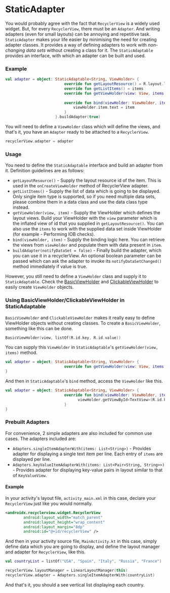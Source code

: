 # StaticAdapter
You would probably agree with the fact that `RecyclerView` is a widely used widget. But, for every `RecyclerView`, there must be an `Adapter`. And writing adapters (even for small layouts) can be annoying and repetitive task.
`StaticAdapter` makes your life easier by minimising the need for creating adapter classes. It provides a way of defining adapters to work with _non-changing data sets_ without creating a class for it.
The `StaticAdaptable` provides an interface, with which an adapter can be built and used.

### Example
```kotlin
val adapter = object: StaticAdaptable<String, ViewHolder> {
                          override fun getLayoutResource() = R.layout.layout_item
                          override fun getListItems() = items
                          override fun getViewHolder(view: View, items: List<String>) = ViewHolder(view, items)
          
                          override fun bind(viewHolder: ViewHolder, item: String) {
                              viewHolder.item.text = item
                          }
                      }.buildAdapter(true)
```
You will need to define a `ViewHolder` class which will define the views, and that's it, you have an `Adapter` ready to be attached to a `RecyclerView`.
```kotlin
recyclerView.adapter = adapter
```

### Usage
You need to define the `StaticAdaptable` interface and build an adapter from it. Definition guidelines are as follows:
- `getLayoutResource()` - Supply the layout resource id of the item. This is used in the `onCreateViewHolder` method of RecyclerView adapter.
- `getListItems()` - Supply the list of data which is going to be displayed. Only single item type is supported, so if you need multiple data sets, please combine them in a data class and use the data class type instead.
- `getViewHolder(view, item)` - Supply the ViewHolder which defines the layout views. Build your ViewHolder with the `view` parameter which is the inflated view of id that you supplied in `getLayoutResource()`. You can also use the `items` to work with the supplied data set inside ViewHolder (for example - Performing IOB checks).
- `bind(viewHolder, item)` - Supply the binding logic here. You can retrieve the views from `viewHolder` and populate them with data present in `item`.
- `buildAdapter(notifyDataSet = false)` - Finally build the adapter, which you can use it in a recyclerView. An optional boolean parameter can be passed which can ask the adapter to invoke its `notifyDataSetChanged()` method immediately if value is true.

However, you still need to define a `ViewHolder` class and supply it to `StaticAdaptable`. Check the [BasicViewHolder](https://github.com/corphish/widgets-ktx/blob/master/widgets-ktx/docs/BasicViewHolder.md) and [ClickableViewHolder](https://github.com/corphish/widgets-ktx/blob/master/widgets-ktx/docs/ClickableViewHolder.md) to easily create `ViewHolder` objects.

### Using BasicViewHolder/ClickableViewHolder in StaticAdaptable
`BasicViewHolder` and `ClickableViewHolder` makes it really easy to define ViewHolder objects without creating classes.
To create a `BasicViewHolder`, something like this can be done.
```kotlin
BasicViewHolder(view, listOf(R.id.key, R.id.value))
```

You can supply this `ViewHolder` in `StaticAdaptable`'s `getViewHolder(view, items)` method.
```kotlin
val adapter = object: StaticAdaptable<String, ViewHolder> {
                          override fun getViewHolder(view: View, items: List<String>) = BasicViewHolder(view, listOf(R.id.key, R.id.value))
}
```

And then in `StaticAdaptable`'s `bind` method, access the `ViewHolder` like this.
```kotlin
val adapter = object: StaticAdaptable<String, ViewHolder> {
                          override fun bind(viewHolder: ViewHolder, item: String) {
                                viewHolder.getViewById<TextView>(R.id.key)?.text = item
                          }
}
```

### Prebuilt Adapters
For convenience, 2 simple adapters are also included for common use cases. The adapters included are:
- `Adapters.singleItemAdapterWith(items: List<String>)` - Provides adapter for displaying a single text item per line. Each entry of `items` are displayed per line.
- `Adapters.keyValueItemAdapterWith(items: List<Pair<String, String>>)` - Provides adapter for displaying key-value pairs in layout similar to that of `KeyValueView`.

#### Example
In your activity's layout file, `activity_main.xml` in this case, declare your `RecyclerView` just like you would normally.
```xml
<androidx.recyclerview.widget.RecyclerView
        android:layout_width="match_parent"
        android:layout_height="wrap_content"
        android:layout_margin="8dp"
        android:id="@+id/recyclerView" />
```

And then in your activity source file, `MainActivity.kt` in this case, simply define data which you are going to display, and define the layout manager and adapter for `RecyclerView`, like this.
```kotlin
val countryList = listOf("USA", "Spain", "Italy", "Russia", "France")

recyclerView.layoutManager = LinearLayoutManager(this)
recyclerView.adapter = Adapters.singleItemAdapterWith(countryList)
```

And that's it, you should a see vertical list displaying each country.
